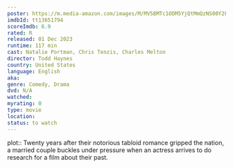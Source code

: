 ```yaml
---
poster: https://m.media-amazon.com/images/M/MV5BMTc1ODM5YjQtMmQzNS00Y2FkLWJhNTgtYTE5ZDY0NjQyNmRjXkEyXkFqcGdeQXVyMTY3ODE5NTY1._V1_SX300.jpg 
imdbId: tt13651794 
scoreImdb: 6.9 
rated: R
released: 01 Dec 2023 
runtime: 117 min 
cast: Natalie Portman, Chris Tenzis, Charles Melton 
director: Todd Haynes 
country: United States
language: English
aka:
genre: Comedy, Drama 
dvd: N/A
watched: 
myrating: 0
type: movie
location: 
status: to watch
---
```


plot:: Twenty years after their notorious tabloid romance gripped the nation, a married couple buckles under pressure when an actress arrives to do research for a film about their past.